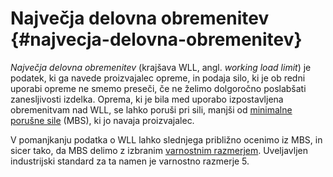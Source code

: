 # Največja delovna obremenitev {#najvecja-delovna-obremenitev}

*Največja delovna obremenitev* (krajšava WLL, angl. *working load
limit*) je podatek, ki ga navede proizvajalec opreme, in podaja silo,
ki je ob redni uporabi opreme ne smemo preseči, če ne želimo dolgoročno
poslabšati zanesljivosti izdelka. Oprema, ki je bila med uporabo
izpostavljena obremenitvam nad WLL, se lahko poruši pri sili, manjši od
[minimalne porušne sile](/minimalna-porusna-sila) (MBS), ki jo
navaja proizvajalec.

V pomanjkanju podatka o WLL lahko slednjega približno ocenimo iz MBS, in
sicer tako, da MBS delimo z izbranim [varnostnim
razmerjem](/varnostno-razmerje). Uveljavljen industrijski
standard za ta namen je varnostno razmerje 5.

